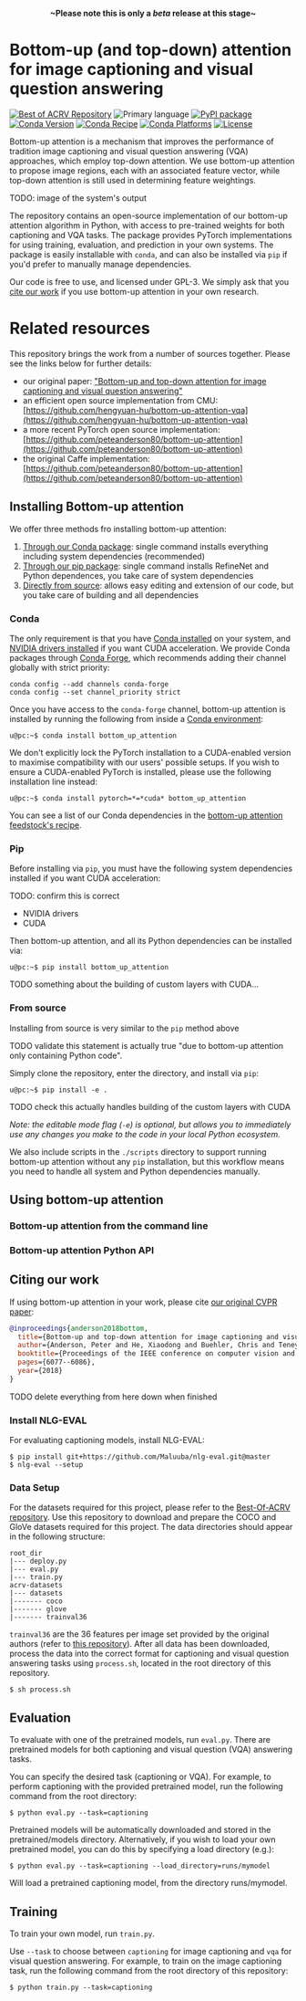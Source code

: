 <p align=center><strong>~Please note this is only a <em>beta</em> release at this stage~</strong></p>

# Bottom-up (and top-down) attention for image captioning and visual question answering

[![Best of ACRV Repository](https://img.shields.io/badge/collection-best--of--acrv-%23a31b2a)](https://roboticvision.org/best-of-acrv)
![Primary language](https://img.shields.io/github/languages/top/best-of-acrv/bottom-up-attention)
[![PyPI package](https://img.shields.io/pypi/pyversions/bottom-up-attention)](https://pypi.org/project/bottom-up-attention/)
[![Conda Version](https://img.shields.io/conda/vn/conda-forge/bottom_up_attention.svg)](https://anaconda.org/conda-forge/bottom_up_attention)
[![Conda Recipe](https://img.shields.io/badge/recipe-bottom_up_attention-green.svg)](https://anaconda.org/conda-forge/bottom_up_attention)
[![Conda Platforms](https://img.shields.io/conda/pn/conda-forge/bottom_up_attention.svg)](https://anaconda.org/conda-forge/bottom_up_attention)
[![License](https://img.shields.io/github/license/best-of-acrv/bottom-up-attention)](./LICENSE.txt)

Bottom-up attention is a mechanism that improves the performance of tradition image captioning and visual question answering (VQA) approaches, which employ top-down attention. We use bottom-up attention to propose image regions, each with an associated feature vector, while top-down attention is still used in determining feature weightings.

TODO: image of the system's output

The repository contains an open-source implementation of our bottom-up attention algorithm in Python, with access to pre-trained weights for both captioning and VQA tasks. The package provides PyTorch implementations for using training, evaluation, and prediction in your own systems. The package is easily installable with `conda`, and can also be installed via `pip` if you'd prefer to manually manage dependencies.

Our code is free to use, and licensed under GPL-3. We simply ask that you [cite our work](#citing-our-work) if you use bottom-up attention in your own research.

# Related resources

This repository brings the work from a number of sources together. Please see the links below for further details:

- our original paper: ["Bottom-up and top-down attention for image captioning and visual question answering"](#citing-our-work)
- an efficient open source implementation from CMU: [https://github.com/hengyuan-hu/bottom-up-attention-vqa](https://github.com/hengyuan-hu/bottom-up-attention-vqa)
- a more recent PyTorch open source implementation: [https://github.com/peteanderson80/bottom-up-attention](https://github.com/peteanderson80/bottom-up-attention)
- the original Caffe implementation: [https://github.com/peteanderson80/bottom-up-attention](https://github.com/peteanderson80/bottom-up-attention)

## Installing Bottom-up attention

We offer three methods fro installing bottom-up attention:

1. [Through our Conda package](#conda): single command installs everything including system dependencies (recommended)
2. [Through our pip package](#pip): single command installs RefineNet and Python dependences, you take care of system dependencies
3. [Directly from source](#from-source): allows easy editing and extension of our code, but you take care of building and all dependencies

### Conda

The only requirement is that you have [Conda installed](https://conda.io/projects/conda/en/latest/user-guide/install/index.html) on your system, and [NVIDIA drivers installed](https://developer.nvidia.com/cuda-downloads?target_os=Linux&target_arch=x86_64&=Ubuntu&target_version=20.04&target_type=deb_network) if you want CUDA acceleration. We provide Conda packages through [Conda Forge](https://conda-forge.org/), which recommends adding their channel globally with strict priority:

```
conda config --add channels conda-forge
conda config --set channel_priority strict
```

Once you have access to the `conda-forge` channel, bottom-up attention is installed by running the following from inside a [Conda environment](https://conda.io/projects/conda/en/latest/user-guide/tasks/manage-environments.html):

```
u@pc:~$ conda install bottom_up_attention
```

We don't explicitly lock the PyTorch installation to a CUDA-enabled version to maximise compatibility with our users' possible setups. If you wish to ensure a CUDA-enabled PyTorch is installed, please use the following installation line instead:

```
u@pc:~$ conda install pytorch=*=*cuda* bottom_up_attention
```

You can see a list of our Conda dependencies in the [bottom-up attention feedstock's recipe](https://github.com/conda-forge/bottom_up_attention-feedstock/blob/master/recipe/meta.yaml).

### Pip

Before installing via `pip`, you must have the following system dependencies installed if you want CUDA acceleration:

TODO: confirm this is correct

- NVIDIA drivers
- CUDA

Then bottom-up attention, and all its Python dependencies can be installed via:

```
u@pc:~$ pip install bottom_up_attention
```

TODO something about the building of custom layers with CUDA...

### From source

Installing from source is very similar to the `pip` method above

TODO validate this statement is actually true "due to bottom-up attention only containing Python code".

Simply clone the repository, enter the directory, and install via `pip`:

```
u@pc:~$ pip install -e .
```

TODO check this actually handles building of the custom layers with CUDA

_Note: the editable mode flag (`-e`) is optional, but allows you to immediately use any changes you make to the code in your local Python ecosystem._

We also include scripts in the `./scripts` directory to support running bottom-up attention without any `pip` installation, but this workflow means you need to handle all system and Python dependencies manually.

## Using bottom-up attention

### Bottom-up attention from the command line

### Bottom-up attention Python API

## Citing our work

If using bottom-up attention in your work, please cite [our original CVPR paper](https://openaccess.thecvf.com/content_cvpr_2018/CameraReady/1163.pdf):

```bibtex
@inproceedings{anderson2018bottom,
  title={Bottom-up and top-down attention for image captioning and visual question answering},
  author={Anderson, Peter and He, Xiaodong and Buehler, Chris and Teney, Damien and Johnson, Mark and Gould, Stephen and Zhang, Lei},
  booktitle={Proceedings of the IEEE conference on computer vision and pattern recognition},
  pages={6077--6086},
  year={2018}
}
```

TODO delete everything from here down when finished

### Install NLG-EVAL

For evaluating captioning models, install NLG-EVAL:

```
$ pip install git+https://github.com/Maluuba/nlg-eval.git@master
$ nlg-eval --setup
```

### Data Setup

For the datasets required for this project, please refer to the [Best-Of-ACRV repository](https://github.com/best-of-acrv/acrv-datasets).
Use this repository to download and prepare the COCO and GloVe datasets required for this project.
The data directories should appear in the following structure:

```
root_dir
|--- deploy.py
|--- eval.py
|--- train.py
acrv-datasets
|--- datasets
|------- coco
|------- glove
|------- trainval36
```

`trainval36` are the 36 features per image set provided by the original authors (refer to [this repository](https://github.com/peteanderson80/bottom-up-attention)).
After all data has been downloaded, process the data into the correct format for captioning and visual question answering tasks
using `process.sh`, located in the root directory of this repository.

```
$ sh process.sh
```

## Evaluation

To evaluate with one of the pretrained models, run `eval.py`. There are pretrained models for both captioning and
visual question (VQA) answering tasks.

You can specify the desired task (captioning or VQA). For example, to perform captioning with the provided pretrained model,
run the following command from the root directory:

```
$ python eval.py --task=captioning
```

Pretrained models will be automatically downloaded and stored in the pretrained/models directory. Alternatively, if you wish to load your own pretrained model, you can do this by specifying a load directory (e.g.):

```
$ python eval.py --task=captioning --load_directory=runs/mymodel
```

Will load a pretrained captioning model, from the directory runs/mymodel.

## Training

To train your own model, run `train.py`.

Use `--task` to choose between `captioning` for image captioning and `vqa` for visual question answering.
For example, to train on the image captioning task, run the following command from the root directory of this repository:

```
$ python train.py --task=captioning
```
